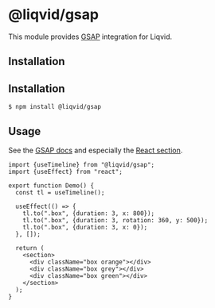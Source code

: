 # @liqvid/gsap

This module provides [GSAP](https://greensock.com/gsap/) integration for Liqvid.

## Installation

## Installation

    $ npm install @liqvid/gsap

## Usage

See the [GSAP docs](https://greensock.com/docs/) and especially the [React section](https://greensock.com/react).

```tsx
import {useTimeline} from "@liqvid/gsap";
import {useEffect} from "react";

export function Demo() {
  const tl = useTimeline();
  
  useEffect(() => {
    tl.to(".box", {duration: 3, x: 800});
    tl.to(".box", {duration: 3, rotation: 360, y: 500});
    tl.to(".box", {duration: 3, x: 0});
  }, []);
  
  return (
    <section>
      <div className="box orange"></div>
      <div className="box grey"></div>
      <div className="box green"></div>
    </section>
  );
}
```
